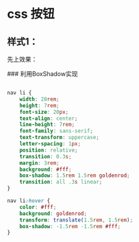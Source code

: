 # css 按钮

## 样式1： 
先上效果：

<css-button-buttonBoxShadow/>
### 利用BoxShadow实现

```css

nav li {
    width: 20rem;
    height: 7rem;
    font-size: 20px;
    text-align: center;
    line-height: 7rem;
    font-family: sans-serif;
    text-transform: uppercase;
    letter-spacing: 1px;
    position: relative;
    transition: 0.3s;
    margin: 3rem;
    background: #fff;
    box-shadow: 1.5rem 1.5rem goldenrod;
    transition: all .3s linear;
}

nav li:hover {
    color: #fff;
    background: goldenrod;
    transform: translate(1.5rem, 1.5rem);
    box-shadow: -1.5rem -1.5rem #fff;
}

```




